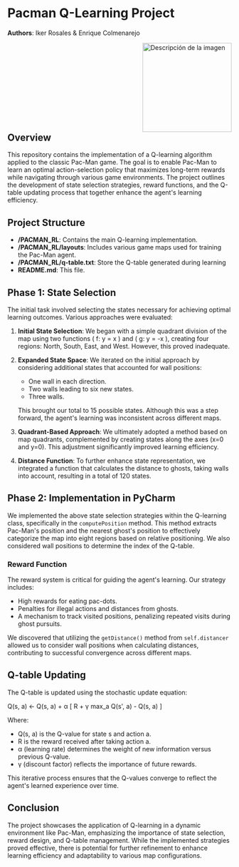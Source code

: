 # Pacman Q-Learning Project
**Authors**: Iker Rosales & Enrique Colmenarejo

<div style="float: right; margin-left: 1000px;">
    <img src="https://github.com/user-attachments/assets/db16c62d-ee3f-4fea-9657-b96f85c15fcb" alt="Descripción de la imagen" style="width: 200px; height: auto;">
</div>


## Overview
This repository contains the implementation of a Q-learning algorithm applied to the classic Pac-Man game. The goal is to enable Pac-Man to learn an optimal action-selection policy that maximizes long-term rewards while navigating through various game environments. The project outlines the development of state selection strategies, reward functions, and the Q-table updating process that together enhance the agent's learning efficiency.

## Project Structure
- **/PACMAN_RL**: Contains the main Q-learning implementation.
- **/PACMAN_RL/layouts**: Includes various game maps used for training the Pac-Man agent.
- **/PACMAN_RL/q-table.txt**: Store the Q-table generated during learning
- **README.md**: This file.

## Phase 1: State Selection
The initial task involved selecting the states necessary for achieving optimal learning outcomes. Various approaches were evaluated:

1. **Initial State Selection**: We began with a simple quadrant division of the map using two functions \( f: y = x \) and \( g: y = -x \), creating four regions: North, South, East, and West. However, this proved inadequate.

2. **Expanded State Space**: We iterated on the initial approach by considering additional states that accounted for wall positions:
   - One wall in each direction.
   - Two walls leading to six new states.
   - Three walls.

   This brought our total to 15 possible states. Although this was a step forward, the agent's learning was inconsistent across different maps.

3. **Quadrant-Based Approach**: We ultimately adopted a method based on map quadrants, complemented by creating states along the axes (x=0 and y=0). This adjustment significantly improved learning efficiency.

4. **Distance Function**: To further enhance state representation, we integrated a function that calculates the distance to ghosts, taking walls into account, resulting in a total of 120 states.

## Phase 2: Implementation in PyCharm
We implemented the above state selection strategies within the Q-learning class, specifically in the `computePosition` method. This method extracts Pac-Man's position and the nearest ghost's position to effectively categorize the map into eight regions based on relative positioning. We also considered wall positions to determine the index of the Q-table.

### Reward Function
The reward system is critical for guiding the agent's learning. Our strategy includes:

- High rewards for eating pac-dots.
- Penalties for illegal actions and distances from ghosts.
- A mechanism to track visited positions, penalizing repeated visits during ghost pursuits.

We discovered that utilizing the `getDistance()` method from `self.distancer` allowed us to consider wall positions when calculating distances, contributing to successful convergence across different maps.

## Q-table Updating
The Q-table is updated using the stochastic update equation:

Q(s, a) ← Q(s, a) + α [ R + γ max_a Q(s', a) - Q(s, a) ]

Where:
- Q(s, a) is the Q-value for state s and action a.
- R is the reward received after taking action a.
- α (learning rate) determines the weight of new information versus previous Q-value.
- γ (discount factor) reflects the importance of future rewards.

This iterative process ensures that the Q-values converge to reflect the agent's learned experience over time.

## Conclusion
The project showcases the application of Q-learning in a dynamic environment like Pac-Man, emphasizing the importance of state selection, reward design, and Q-table management. While the implemented strategies proved effective, there is potential for further refinement to enhance learning efficiency and adaptability to various map configurations.
